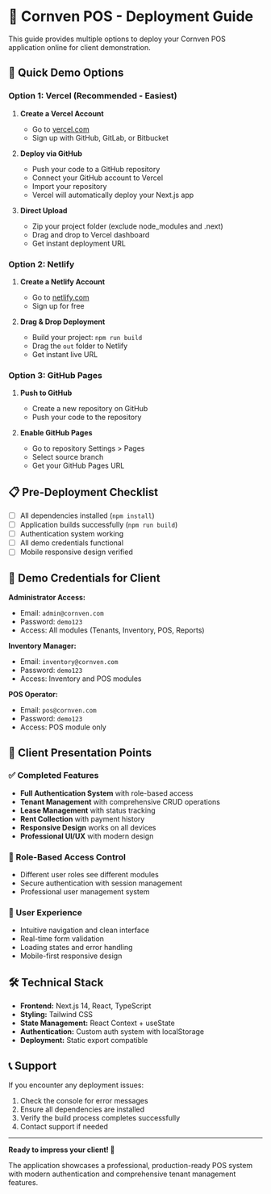 # 🚀 Cornven POS - Deployment Guide

This guide provides multiple options to deploy your Cornven POS application online for client demonstration.

## 🎯 Quick Demo Options

### Option 1: Vercel (Recommended - Easiest)

1. **Create a Vercel Account**
   - Go to [vercel.com](https://vercel.com)
   - Sign up with GitHub, GitLab, or Bitbucket

2. **Deploy via GitHub**
   - Push your code to a GitHub repository
   - Connect your GitHub account to Vercel
   - Import your repository
   - Vercel will automatically deploy your Next.js app

3. **Direct Upload**
   - Zip your project folder (exclude node_modules and .next)
   - Drag and drop to Vercel dashboard
   - Get instant deployment URL

### Option 2: Netlify

1. **Create a Netlify Account**
   - Go to [netlify.com](https://netlify.com)
   - Sign up for free

2. **Drag & Drop Deployment**
   - Build your project: `npm run build`
   - Drag the `out` folder to Netlify
   - Get instant live URL

### Option 3: GitHub Pages

1. **Push to GitHub**
   - Create a new repository on GitHub
   - Push your code to the repository

2. **Enable GitHub Pages**
   - Go to repository Settings > Pages
   - Select source branch
   - Get your GitHub Pages URL

## 📋 Pre-Deployment Checklist

- [ ] All dependencies installed (`npm install`)
- [ ] Application builds successfully (`npm run build`)
- [ ] Authentication system working
- [ ] All demo credentials functional
- [ ] Mobile responsive design verified

## 🔑 Demo Credentials for Client

**Administrator Access:**
- Email: `admin@cornven.com`
- Password: `demo123`
- Access: All modules (Tenants, Inventory, POS, Reports)

**Inventory Manager:**
- Email: `inventory@cornven.com`
- Password: `demo123`
- Access: Inventory and POS modules

**POS Operator:**
- Email: `pos@cornven.com`
- Password: `demo123`
- Access: POS module only

## 🎨 Client Presentation Points

### ✅ Completed Features
- **Full Authentication System** with role-based access
- **Tenant Management** with comprehensive CRUD operations
- **Lease Management** with status tracking
- **Rent Collection** with payment history
- **Responsive Design** works on all devices
- **Professional UI/UX** with modern design

### 🔄 Role-Based Access Control
- Different user roles see different modules
- Secure authentication with session management
- Professional user management system

### 📱 User Experience
- Intuitive navigation and clean interface
- Real-time form validation
- Loading states and error handling
- Mobile-first responsive design

## 🛠 Technical Stack

- **Frontend:** Next.js 14, React, TypeScript
- **Styling:** Tailwind CSS
- **State Management:** React Context + useState
- **Authentication:** Custom auth system with localStorage
- **Deployment:** Static export compatible

## 📞 Support

If you encounter any deployment issues:
1. Check the console for error messages
2. Ensure all dependencies are installed
3. Verify the build process completes successfully
4. Contact support if needed

---

**Ready to impress your client! 🎉**

The application showcases a professional, production-ready POS system with modern authentication and comprehensive tenant management features.